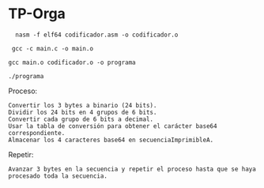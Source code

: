 # TP-Orga

```
  nasm -f elf64 codificador.asm -o codificador.o
```
```
 gcc -c main.c -o main.o
```

```
gcc main.o codificador.o -o programa
```
```
./programa
``` 

Proceso:

    Convertir los 3 bytes a binario (24 bits).
    Dividir los 24 bits en 4 grupos de 6 bits.
    Convertir cada grupo de 6 bits a decimal.
    Usar la tabla de conversión para obtener el carácter base64 correspondiente.
    Almacenar los 4 caracteres base64 en secuenciaImprimibleA.

Repetir:

    Avanzar 3 bytes en la secuencia y repetir el proceso hasta que se haya procesado toda la secuencia.
